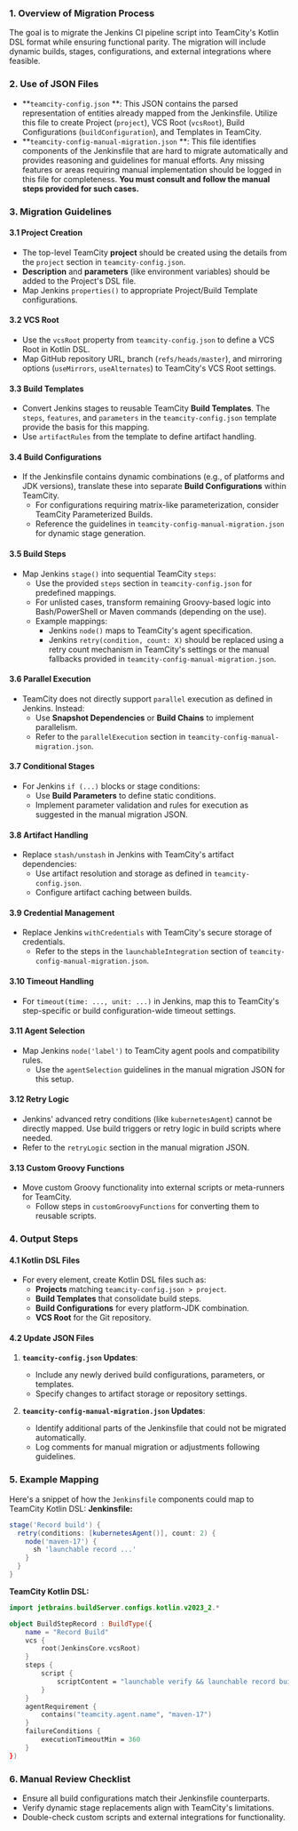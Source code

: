 ### **1. Overview of Migration Process**
The goal is to migrate the Jenkins CI pipeline script into TeamCity's Kotlin DSL format while ensuring functional parity. The migration will include dynamic builds, stages, configurations, and external integrations where feasible.
### **2. Use of JSON Files**
- **`teamcity-config.json` **: This JSON contains the parsed representation of entities already mapped from the Jenkinsfile. Utilize this file to create Project (`project`), VCS Root (`vcsRoot`), Build Configurations (`buildConfiguration`), and Templates in TeamCity.
- **`teamcity-config-manual-migration.json` **: This file identifies components of the Jenkinsfile that are hard to migrate automatically and provides reasoning and guidelines for manual efforts. Any missing features or areas requiring manual implementation should be logged in this file for completeness. **You must consult and follow the manual steps provided for such cases.**

### **3. Migration Guidelines**
#### **3.1 Project Creation**
- The top-level TeamCity **project** should be created using the details from the `project` section in `teamcity-config.json`.
- **Description** and **parameters** (like environment variables) should be added to the Project's DSL file.
- Map Jenkins `properties()` to appropriate Project/Build Template configurations.

#### **3.2 VCS Root**
- Use the `vcsRoot` property from `teamcity-config.json` to define a VCS Root in Kotlin DSL.
- Map GitHub repository URL, branch (`refs/heads/master`), and mirroring options (`useMirrors`, `useAlternates`) to TeamCity's VCS Root settings.

#### **3.3 Build Templates**
- Convert Jenkins stages to reusable TeamCity **Build Templates**. The `steps`, `features`, and `parameters` in the `teamcity-config.json` template provide the basis for this mapping.
- Use `artifactRules` from the template to define artifact handling.

#### **3.4 Build Configurations**
- If the Jenkinsfile contains dynamic combinations (e.g., of platforms and JDK versions), translate these into separate **Build Configurations** within TeamCity.
   - For configurations requiring matrix-like parameterization, consider TeamCity Parameterized Builds.
   - Reference the guidelines in `teamcity-config-manual-migration.json` for dynamic stage generation.

#### **3.5 Build Steps**
- Map Jenkins `stage()` into sequential TeamCity `steps`:
   - Use the provided `steps` section in `teamcity-config.json` for predefined mappings.
   - For unlisted cases, transform remaining Groovy-based logic into Bash/PowerShell or Maven commands (depending on the use).
   - Example mappings:
      - Jenkins `node()` maps to TeamCity's agent specification.
      - Jenkins `retry(condition, count: X)` should be replaced using a retry count mechanism in TeamCity's settings or the manual fallbacks provided in `teamcity-config-manual-migration.json`.

#### **3.6 Parallel Execution**
- TeamCity does not directly support `parallel` execution as defined in Jenkins. Instead:
   - Use **Snapshot Dependencies** or **Build Chains** to implement parallelism.
   - Refer to the `parallelExecution` section in `teamcity-config-manual-migration.json`.

#### **3.7 Conditional Stages**
- For Jenkins `if (...)` blocks or stage conditions:
   - Use **Build Parameters** to define static conditions.
   - Implement parameter validation and rules for execution as suggested in the manual migration JSON.

#### **3.8 Artifact Handling**
- Replace `stash/unstash` in Jenkins with TeamCity's artifact dependencies:
   - Use artifact resolution and storage as defined in `teamcity-config.json`.
   - Configure artifact caching between builds.

#### **3.9 Credential Management**
- Replace Jenkins `withCredentials` with TeamCity's secure storage of credentials.
   - Refer to the steps in the `launchableIntegration` section of `teamcity-config-manual-migration.json`.

#### **3.10 Timeout Handling**
- For `timeout(time: ..., unit: ...)` in Jenkins, map this to TeamCity's step-specific or build configuration-wide timeout settings.

#### **3.11 Agent Selection**
- Map Jenkins `node('label')` to TeamCity agent pools and compatibility rules.
   - Use the `agentSelection` guidelines in the manual migration JSON for this setup.

#### **3.12 Retry Logic**
- Jenkins' advanced retry conditions (like `kubernetesAgent`) cannot be directly mapped. Use build triggers or retry logic in build scripts where needed.
- Refer to the `retryLogic` section in the manual migration JSON.

#### **3.13 Custom Groovy Functions**
- Move custom Groovy functionality into external scripts or meta-runners for TeamCity.
   - Follow steps in `customGroovyFunctions` for converting them to reusable scripts.

### **4. Output Steps**
#### **4.1 Kotlin DSL Files**
- For every element, create Kotlin DSL files such as:
   - **Projects** matching `teamcity-config.json > project`.
   - **Build Templates** that consolidate build steps.
   - **Build Configurations** for every platform-JDK combination.
   - **VCS Root** for the Git repository.

#### **4.2 Update JSON Files**
1. **`teamcity-config.json` Updates**:
   - Include any newly derived build configurations, parameters, or templates.
   - Specify changes to artifact storage or repository settings.

2. **`teamcity-config-manual-migration.json` Updates**:
   - Identify additional parts of the Jenkinsfile that could not be migrated automatically.
   - Log comments for manual migration or adjustments following guidelines.

### **5. Example Mapping**
Here's a snippet of how the `Jenkinsfile` components could map to TeamCity Kotlin DSL:
**Jenkinsfile:**
``` groovy
stage('Record build') {
  retry(conditions: [kubernetesAgent()], count: 2) {
    node('maven-17') {
      sh 'launchable record ...'
    }
  }
}
```
**TeamCity Kotlin DSL:**
``` kotlin
import jetbrains.buildServer.configs.kotlin.v2023_2.*

object BuildStepRecord : BuildType({
    name = "Record Build"
    vcs {
        root(JenkinsCore.vcsRoot)
    }
    steps {
        script {
            scriptContent = "launchable verify && launchable record build..."
        }
    }
    agentRequirement {
        contains("teamcity.agent.name", "maven-17")
    }
    failureConditions {
        executionTimeoutMin = 360
    }
})
```
### **6. Manual Review Checklist**
- Ensure all build configurations match their Jenkinsfile counterparts.
- Verify dynamic stage replacements align with TeamCity's limitations.
- Double-check custom scripts and external integrations for functionality.
